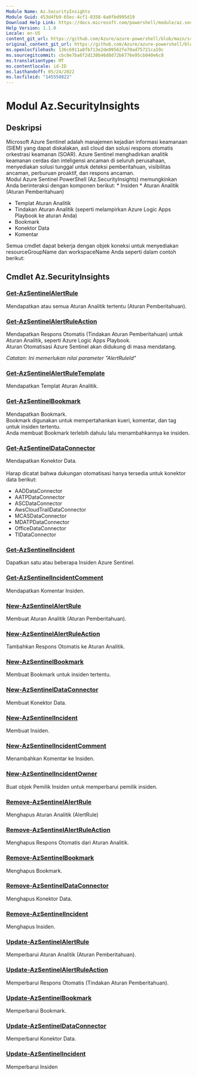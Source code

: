 ```yaml
---
Module Name: Az.SecurityInsights
Module Guid: 453d4fb9-65ec-4cf1-8358-6a0fbd995d19
Download Help Link: https://docs.microsoft.com/powershell/module/az.securityinsights
Help Version: 1.1.0
Locale: en-US
content_git_url: https://github.com/Azure/azure-powershell/blob/main/src/SecurityInsights/SecurityInsights/help/Az.SecurityInsights.md
original_content_git_url: https://github.com/Azure/azure-powershell/blob/main/src/SecurityInsights/SecurityInsights/help/Az.SecurityInsights.md
ms.openlocfilehash: 136c6911a8fb713e2de09562fe70ad75721ca19c
ms.sourcegitcommit: cbc0e7ba6f2d138b46d0d72b6776e95cb040e6c8
ms.translationtype: MT
ms.contentlocale: id-ID
ms.lasthandoff: 05/24/2022
ms.locfileid: "145558822"
---
```

# Modul Az.SecurityInsights
## Deskripsi
Microsoft Azure Sentinel adalah manajemen kejadian informasi keamanaan (SIEM) yang dapat diskalakan, asli cloud dan solusi respons otomatis orkestrasi keamanan (SOAR). Azure Sentinel menghadirkan analitik keamanan cerdas dan inteligensi ancaman di seluruh perusahaan, menyediakan solusi tunggal untuk deteksi pemberitahuan, visibilitas ancaman, perburuan proaktif, dan respons ancaman.<br/> Modul Azure Sentinel PowerShell (Az.SecurityInsights) memungkinkan Anda berinteraksi dengan komponen berikut: * Insiden * Aturan Analitik (Aturan Pemberitahuan)
* Templat Aturan Analitik
* Tindakan Aturan Analitik (seperti melampirkan Azure Logic Apps Playbook ke aturan Anda)
* Bookmark
* Konektor Data
* Komentar

Semua cmdlet dapat bekerja dengan objek koneksi untuk menyediakan resourceGroupName dan workspaceName Anda seperti dalam contoh berikut:

## Cmdlet Az.SecurityInsights
### [Get-AzSentinelAlertRule](Get-AzSentinelAlertRule.md)
Mendapatkan atau semua Aturan Analitik tertentu (Aturan Pemberitahuan).

### [Get-AzSentinelAlertRuleAction](Get-AzSentinelAlertRuleAction.md)
Mendapatkan Respons Otomatis (Tindakan Aturan Pemberitahuan) untuk Aturan Analitik, seperti Azure Logic Apps Playbook.<br/>
Aturan Otomatisasi Azure Sentinel akan didukung di masa mendatang.

*Catatan: Ini memerlukan nilai parameter "AlertRuleId"*

### [Get-AzSentinelAlertRuleTemplate](Get-AzSentinelAlertRuleTemplate.md)
Mendapatkan Templat Aturan Analitik.

### [Get-AzSentinelBookmark](Get-AzSentinelBookmark.md)
Mendapatkan Bookmark. <br/>
Bookmark digunakan untuk mempertahankan kueri, komentar, dan tag untuk insiden tertentu.<br/>
Anda membuat Bookmark terlebih dahulu lalu menambahkannya ke insiden.

### [Get-AzSentinelDataConnector](Get-AzSentinelDataConnector.md)
Mendapatkan Konektor Data. <br/><br/>
Harap dicatat bahwa dukungan otomatisasi hanya tersedia untuk konektor data berikut:
* AADDataConnector
* AATPDataConnector
* ASCDataConnector
* AwsCloudTrailDataConnector
* MCASDataConnector
* MDATPDataConnector
* OfficeDataConnector
* TIDataConnector

### [Get-AzSentinelIncident](Get-AzSentinelIncident.md)
Dapatkan satu atau beberapa Insiden Azure Sentinel.

### [Get-AzSentinelIncidentComment](Get-AzSentinelIncidentComment.md)
Mendapatkan Komentar Insiden.

### [New-AzSentinelAlertRule](New-AzSentinelAlertRule.md)
Membuat Aturan Analitik (Aturan Pemberitahuan).

### [New-AzSentinelAlertRuleAction](New-AzSentinelAlertRuleAction.md)
Tambahkan Respons Otomatis ke Aturan Analitik.

### [New-AzSentinelBookmark](New-AzSentinelBookmark.md)
Membuat Bookmark untuk insiden tertentu.<br/>

### [New-AzSentinelDataConnector](New-AzSentinelDataConnector.md)
Membuat Konektor Data.

### [New-AzSentinelIncident](New-AzSentinelIncident.md)
Membuat Insiden.

### [New-AzSentinelIncidentComment](New-AzSentinelIncidentComment.md)
Menambahkan Komentar ke Insiden.

### [New-AzSentinelIncidentOwner](New-AzSentinelIncidentOwner.md)
Buat objek Pemilik Insiden untuk memperbarui pemilik insiden.

### [Remove-AzSentinelAlertRule](Remove-AzSentinelAlertRule.md)
Menghapus Aturan Analitik (AlertRule)

### [Remove-AzSentinelAlertRuleAction](Remove-AzSentinelAlertRuleAction.md)
Menghapus Respons Otomatis dari Aturan Analitik.

### [Remove-AzSentinelBookmark](Remove-AzSentinelBookmark.md)
Menghapus Bookmark.

### [Remove-AzSentinelDataConnector](Remove-AzSentinelDataConnector.md)
Menghapus Konektor Data.

### [Remove-AzSentinelIncident](Remove-AzSentinelIncident.md)
Menghapus Insiden.

### [Update-AzSentinelAlertRule](Update-AzSentinelAlertRule.md)
Memperbarui Aturan Analitik (Aturan Pemberitahuan).

### [Update-AzSentinelAlertRuleAction](Update-AzSentinelAlertRuleAction.md)
Memperbarui Respons Otomatis (Tindakan Aturan Pemberitahuan).

### [Update-AzSentinelBookmark](Update-AzSentinelBookmark.md)
Memperbarui Bookmark.

### [Update-AzSentinelDataConnector](Update-AzSentinelDataConnector.md)
Memperbarui Konektor Data.

### [Update-AzSentinelIncident](Update-AzSentinelIncident.md)
Memperbarui Insiden

